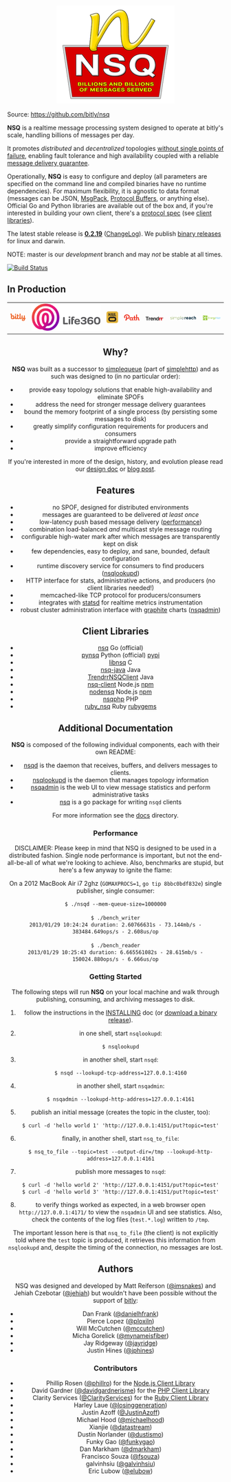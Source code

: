 <p align="center"><img src="docs/images/nsq.png"/></p>

Source: https://github.com/bitly/nsq

**NSQ** is a realtime message processing system designed to operate at bitly's scale, handling
billions of messages per day.

It promotes *distributed* and *decentralized* topologies [without single points of failure][spof],
enabling fault tolerance and high availability coupled with a reliable [message delivery
guarantee][message_guarantee].

Operationally, **NSQ** is easy to configure and deploy (all parameters are specified on the command
line and compiled binaries have no runtime dependencies). For maximum flexibility, it is agnostic to
data format (messages can be JSON, [MsgPack][msgpack], [Protocol Buffers][go-protobuf], or anything
else). Official Go and Python libraries are available out of the box and, if you're interested in
building your own client, there's a [protocol spec][protocol] (see [client libraries](#client)).

The latest stable release is **[0.2.19][latest_tag]** ([ChangeLog][changelog]). We publish [binary
releases][binary] for linux and darwin.

NOTE: master is our *development* branch and may *not* be stable at all times.

[![Build Status](https://secure.travis-ci.org/bitly/nsq.png)](http://travis-ci.org/bitly/nsq)

## In Production

<center><table><tr>
<td><a href="http://bitly.com"><img src="docs/images/bitly_logo.png"/></a></td>
<td><a href="http://life360.com"><img src="docs/images/life360_logo.png"/></a></td>
<td><a href="http://hailocab.com"><img src="docs/images/hailo_logo.png"/></a></td>
<td><a href="http://path.com"><img src="docs/images/path_logo.png"/></a></td>
<td><a href="http://trendrr.com"><img src="docs/images/trendrr_logo.png"/></a></td>
<td><a href="http://simplereach.com"><img src="docs/images/simplereach_logo.png"/></a></td>
<td><a href="http://energyhub.com"><img src="docs/images/energyhub_logo.png"/></a></td>
</table></tr><center>

## Why?

**NSQ** was built as a successor to [simplequeue][simplequeue] (part of [simplehttp][simplehttp])
and as such was designed to (in no particular order):

 * provide easy topology solutions that enable high-availability and eliminate SPOFs
 * address the need for stronger message delivery guarantees
 * bound the memory footprint of a single process (by persisting some messages to disk)
 * greatly simplify configuration requirements for producers and consumers
 * provide a straightforward upgrade path
 * improve efficiency

If you're interested in more of the design, history, and evolution please read our [design
doc][design] or [blog post][nsq_post].

## Features

 * no SPOF, designed for distributed environments
 * messages are guaranteed to be delivered *at least once*
 * low-latency push based message delivery (<a href="#performance">performance</a>)
 * combination load-balanced *and* multicast style message routing
 * configurable high-water mark after which messages are transparently kept on disk
 * few dependencies, easy to deploy, and sane, bounded, default configuration
 * runtime discovery service for consumers to find producers ([nsqlookupd][nsqlookupd])
 * HTTP interface for stats, administrative actions, and producers (no client libraries needed!)
 * memcached-like TCP protocol for producers/consumers
 * integrates with [statsd][statsd] for realtime metrics instrumentation
 * robust cluster administration interface with [graphite][graphite] charts ([nsqadmin][nsqadmin])

## <a name="client"></a>Client Libraries

* [nsq][nsq] Go (official)
* [pynsq][pynsq] Python (official) [pypi][pynsq_pypi]
* [libnsq][libnsq] C
* [nsq-java][nsq-java] Java
* [TrendrrNSQClient][TrendrrNSQClient] Java
* [nsq-client][node2_lib] Node.js [npm][nsq-client_npm]
* [nodensq][node_lib] Node.js [npm][nodensq_npm]
* [nsqphp][php_lib] PHP
* [ruby_nsq][ruby_lib] Ruby [rubygems][ruby_nsq_rubygems]

## Additional Documentation

**NSQ** is composed of the following individual components, each with their own README:

 * [nsqd][nsqd] is the daemon that receives, buffers, and delivers messages to clients.
 * [nsqlookupd][nsqlookupd] is the daemon that manages topology information
 * [nsqadmin][nsqadmin] is the web UI to view message statistics and perform administrative tasks
 * [nsq][nsq] is a go package for writing `nsqd` clients

For more information see the [docs][docs] directory.

### <a name="performance"></a>Performance

DISCLAIMER: Please keep in mind that NSQ is designed to be used in a distributed fashion. Single
node performance is important, but not the end-all-be-all of what we're looking to achieve. Also,
benchmarks are stupid, but here's a few anyway to ignite the flame:

On a 2012 MacBook Air i7 2ghz (`GOMAXPROCS=1`, `go tip 8bbc0bdf832e`) single publisher, single consumer:

```
$ ./nsqd --mem-queue-size=1000000

$ ./bench_writer
2013/01/29 10:24:24 duration: 2.60766631s - 73.144mb/s - 383484.649ops/s - 2.608us/op

$ ./bench_reader
2013/01/29 10:25:43 duration: 6.665561082s - 28.615mb/s - 150024.880ops/s - 6.666us/op
```

### Getting Started

The following steps will run **NSQ** on your local machine and walk through publishing, consuming,
and archiving messages to disk.

 1. follow the instructions in the [INSTALLING][installing] doc (or [download a binary
    release][binary]).
 2. in one shell, start `nsqlookupd`:
        
        $ nsqlookupd

 3. in another shell, start `nsqd`:

        $ nsqd --lookupd-tcp-address=127.0.0.1:4160

 4. in another shell, start `nsqadmin`:

        $ nsqadmin --lookupd-http-address=127.0.0.1:4161

 5. publish an initial message (creates the topic in the cluster, too):
 
        $ curl -d 'hello world 1' 'http://127.0.0.1:4151/put?topic=test'

 6. finally, in another shell, start `nsq_to_file`:

        $ nsq_to_file --topic=test --output-dir=/tmp --lookupd-http-address=127.0.0.1:4161

 7. publish more messages to `nsqd`:

        $ curl -d 'hello world 2' 'http://127.0.0.1:4151/put?topic=test'
        $ curl -d 'hello world 3' 'http://127.0.0.1:4151/put?topic=test'

 8. to verify things worked as expected, in a web browser open `http://127.0.0.1:4171/` to view 
    the `nsqadmin` UI and see statistics.  Also, check the contents of the log files (`test.*.log`) 
    written to `/tmp`.

The important lesson here is that `nsq_to_file` (the client) is not explicitly told where the `test`
topic is produced, it retrieves this information from `nsqlookupd` and, despite the timing of the
connection, no messages are lost.

## Authors

NSQ was designed and developed by Matt Reiferson ([@imsnakes][snakes_twitter]) and Jehiah Czebotar
([@jehiah][jehiah_twitter]) but wouldn't have been possible without the support of
[bitly][bitly]:

 * Dan Frank ([@danielhfrank][dan_twitter])
 * Pierce Lopez ([@ploxiln][pierce_twitter])
 * Will McCutchen ([@mccutchen][mccutch_twitter])
 * Micha Gorelick ([@mynameisfiber][micha_twitter])
 * Jay Ridgeway ([@jayridge][jay_twitter])
 * Justin Hines ([@jphines][jphines_twitter])

### Contributors

 * Phillip Rosen ([@phillro][phil_github]) for the [Node.js Client Library][node_lib]
 * David Gardner ([@davidgardnerisme][david_twitter]) for the [PHP Client Library][php_lib]
 * Clarity Services ([@ClarityServices][clarity_github]) for the [Ruby Client Library][ruby_lib]
 * Harley Laue ([@losinggeneration][harley_github])
 * Justin Azoff ([@JustinAzoff][justin_github])
 * Michael Hood ([@michaelhood][michael_github])
 * Xianjie ([@datastream][datastream_github])
 * Dustin Norlander ([@dustismo][dustismo_github])
 * Funky Gao ([@funkygao][funkygao_github])
 * Dan Markham ([@dmarkham][dmarkham_github])
 * Francisco Souza ([@fsouza][fsouza_github])
 * galvinhsiu ([@galvinhsiu][galvinhsiu_github])
 * Eric Lubow ([@elubow][elubow_github])
 
[simplehttp]: https://github.com/bitly/simplehttp
[msgpack]: http://msgpack.org/
[go-protobuf]: http://code.google.com/p/protobuf/
[simplequeue]: https://github.com/bitly/simplehttp/tree/master/simplequeue
[changelog]: ChangeLog.md
[protocol]: docs/protocol.md
[installing]: INSTALLING.md
[nsqd]: nsqd/README.md
[nsqlookupd]: nsqlookupd/README.md
[nsqadmin]: nsqadmin/README.md
[nsq]: nsq/README.md
[pynsq]: https://github.com/bitly/pynsq
[nsq_post]: http://word.bitly.com/post/33232969144/nsq
[binary]: INSTALLING.md#binary
[snakes_twitter]: https://twitter.com/imsnakes
[jehiah_twitter]: https://twitter.com/jehiah
[dan_twitter]: https://twitter.com/danielhfrank
[pierce_twitter]: https://twitter.com/ploxiln
[mccutch_twitter]: https://twitter.com/mccutchen
[micha_twitter]: https://twitter.com/mynameisfiber
[harley_github]: https://github.com/losinggeneration
[david_twitter]: https://twitter.com/davegardnerisme
[justin_github]: https://github.com/JustinAzoff
[phil_github]: https://github.com/phillro
[node_lib]: https://github.com/phillro/nodensq
[php_lib]: https://github.com/davegardnerisme/nsqphp
[bitly]: https://bitly.com
[jay_twitter]: https://twitter.com/jayridge
[ruby_lib]: https://github.com/ClarityServices/ruby_nsq
[clarity_github]: https://github.com/ClarityServices
[spof]: docs/design.md#spof
[message_guarantee]: docs/design.md#delivery
[design]: docs/design.md
[docs]: docs
[patterns]: docs/patterns.md
[latest_tag]: https://github.com/bitly/nsq/tree/v0.2.19
[pynsq_pypi]: http://pypi.python.org/pypi/pynsq
[nodensq_npm]: https://npmjs.org/package/nsq
[ruby_nsq_rubygems]: http://rubygems.org/gems/ruby_nsq
[libnsq]: https://github.com/mreiferson/libnsq
[nsq-java]: https://github.com/bitly/nsq-java
[michael_github]: https://github.com/michaelhood
[datastream_github]: https://github.com/datastream
[dustismo_github]: https://github.com/dustismo
[funkygao_github]: https://github.com/funkygao
[statsd]: https://github.com/etsy/statsd/
[graphite]: http://graphite.wikidot.com/
[TrendrrNSQClient]: https://github.com/dustismo/TrendrrNSQClient
[dmarkham_github]: https://github.com/dmarkham
[fsouza_github]: https://github.com/fsouza
[node2_lib]: https://github.com/jmanero/nsq-client
[nsq-client_npm]: https://npmjs.org/package/nsq-client
[galvinhsiu_github]: https://github.com/galvinhsiu
[elubow_github]: https://github.com/elubow
[jphines_twitter]: https://twitter.com/jphines
